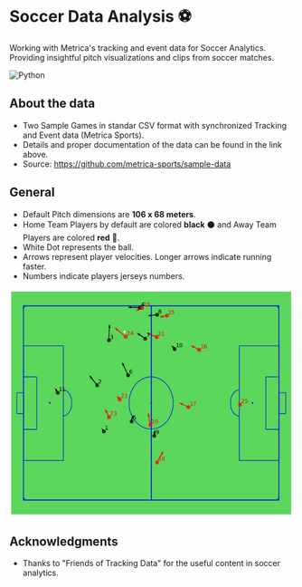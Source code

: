  # Soccer Data Analysis  :soccer:
 
Working with Metrica's tracking and event data for Soccer Analytics. Providing insightful pitch visualizations and clips from soccer matches. 
 
![Python](https://img.shields.io/badge/-Python-yellow)

## About the data
- Two Sample Games in standar CSV format with synchronized Tracking and Event data (Metrica Sports).
- Details and proper documentation of the data can be found in the link above.
- Source: https://github.com/metrica-sports/sample-data

## General
- Default Pitch dimensions are **106 x 68 meters**.
- Home Team Players by default are colored **black** :black_circle: and Away Team Players are colored **red** :red_circle:.
- White Dot represents the ball.
- Arrows represent player velocities. Longer arrows indicate running faster.
- Numbers indicate players jerseys numbers.

<p align="center">
  <img src="images/Pitch_ReadMe.png" width="600" title="Pitch Vizualization">
</p>

## Acknowledgments
- Thanks to "Friends of Tracking Data" for the useful content in soccer analytics.

